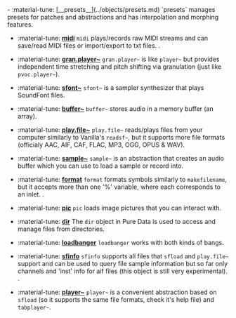 <div class="grid cards" markdown>
- :material-tune: [__presets__](../objects/presets.md) `presets` manages presets for patches and abstractions and has interpolation and morphing features.

- :material-tune: [__midi__](../objects/midi.md) `midi` plays/records raw MIDI streams and can save/read MIDI files or import/export to txt files.
.

- :material-tune: [__gran.player~__](../objects/gran.player~.md) `gran.player~` is like `player~` but provides independent time stretching and pitch shifting via granulation (just like `pvoc.player~`).

- :material-tune: [__sfont~__](../objects/sfont~.md) `sfont~` is a sampler synthesizer that plays SoundFont files.

- :material-tune: [__buffer~__](../objects/buffer~.md) `buffer~` stores audio in a memory buffer (an array).

- :material-tune: [__play.file~__](../objects/play.file~.md) `play.file~` reads/plays files from your computer similarly to Vanilla's `readsf~`, but it supports more file formats (officialy AAC, AIF, CAF, FLAC, MP3, OGG, OPUS & WAV).

- :material-tune: [__sample~__](../objects/sample~.md) `sample~` is an abstraction that creates an audio buffer which you can use to load a sample or record into.

- :material-tune: [__format__](../objects/format.md) `format` formats symbols similarly to `makefilename`, but it accepts more than one '%' variable, where each corresponds to an inlet.
.

- :material-tune: [__pic__](../objects/pic.md) `pic` loads image pictures that you can interact with.

- :material-tune: [__dir__](../objects/dir.md) The `dir` object in Pure Data is used to access and manage files from directories.

- :material-tune: [__loadbanger__](../objects/loadbanger.md) `loadbanger` works with both kinds of bangs.

- :material-tune: [__sfinfo__](../objects/sfinfo.md) `sfinfo` supports all files that `sfload` and `play.file~` support and can be used to query file sample information but so far only channels and 'inst' info for aif files (this object is still very experimental).
.

- :material-tune: [__player~__](../objects/player~.md) `player~` is a convenient abstraction based on `sfload` (so it supports the same file formats, check it's help file) and `tabplayer~`.

</div>
